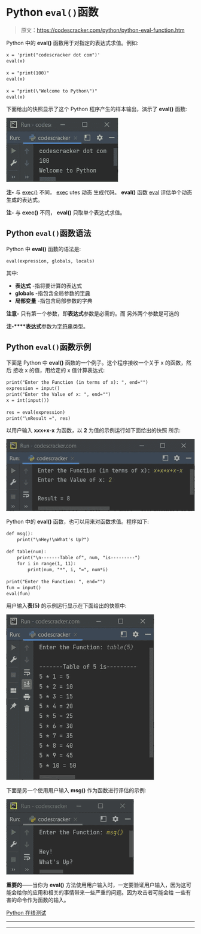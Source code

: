 # Python `eval()`函数

> 原文：<https://codescracker.com/python/python-eval-function.htm>

Python 中的 **eval()** 函数用于对指定的表达式求值。例如:

```
x = 'print("codescracker dot com")'
eval(x)

x = "print(100)"
eval(x)

x = "print(\"Welcome to Python\")"
eval(x)
```

下面给出的快照显示了这个 Python 程序产生的样本输出，演示了 **eval()** 函数:

![python eval function](img/36caafbc76ea8fdadc71dbf89638f65e.png)

**注-** 与 [exec()](/python/python-exec-function.htm) 不同， <u>exec</u> utes 动态 生成代码。 **eval()** 函数 <u>eval</u> 评估单个动态生成的表达式。

**注-** 与 **exec()** 不同， **eval()** 只取单个表达式求值。

## Python `eval()`函数语法

Python 中 **eval()** 函数的语法是:

```
eval(expression, globals, locals)
```

其中:

*   **表达式** -指将要计算的表达式
*   **globals** -指包含全局参数的[字典](/python/python-dictionary.htm)
*   **局部变量** -指包含局部参数的字典

**注意-** 只有第一个参数，即**表达式**参数是必需的。而 另外两个参数是可选的

**注-****表达式**参数为[字符串](/python/python-strings.htm)类型。

## Python `eval()`函数示例

下面是 Python 中 **eval()** 函数的一个例子。这个程序接收一个关于 x 的函数，然后 接收 x 的值，用给定的 x 值计算表达式:

```
print("Enter the Function (in terms of x): ", end="")
expression = input()
print("Enter the Value of x: ", end="")
x = int(input())

res = eval(expression)
print("\nResult =", res)
```

以用户输入 **x*x*x+x-x** 为函数，以 **2** 为值的示例运行如下面给出的快照 所示:

![python eval function example](img/9e5e23df5a7901f74fba041c0e1df1bd.png)

Python 中的 **eval()** 函数，也可以用来对函数求值。程序如下:

```
def msg():
    print("\nHey!\nWhat's Up?")

def table(num):
    print("\n-------Table of", num, "is---------")
    for i in range(1, 11):
        print(num, "*", i, "=", num*i)

print("Enter the Function: ", end="")
fun = input()
eval(fun)
```

用户输入**表(5)** 的示例运行显示在下面给出的快照中:

![python eval function program](img/763f6bfbd02241ec9c5500170f9fae3b.png)

下面是另一个使用用户输入 **msg()** 作为函数进行评估的示例:

![eval function in Python](img/799d8fb5b50de2cd7154a0528c10129a.png)

**重要的**——当你为 **eval()** 方法使用用户输入时，一定要验证用户输入，因为这可能会给你的应用和相关的事情带来一些严重的问题。因为攻击者可能会给 一些有害的命令作为函数的输入。

[Python 在线测试](/exam/showtest.php?subid=10)

* * *

* * *